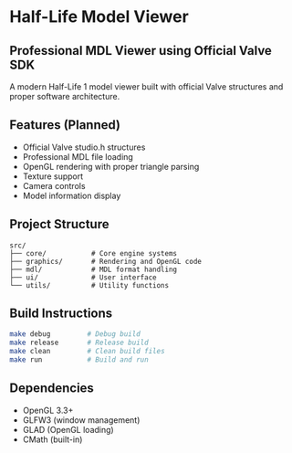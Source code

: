 # Half-Life Model Viewer
## Professional MDL Viewer using Official Valve SDK

A modern Half-Life 1 model viewer built with official Valve structures and proper software architecture.

## Features (Planned)
- Official Valve studio.h structures  
- Professional MDL file loading
- OpenGL rendering with proper triangle parsing
- Texture support
- Camera controls
- Model information display

## Project Structure
```
src/
├── core/           # Core engine systems
├── graphics/       # Rendering and OpenGL code  
├── mdl/            # MDL format handling
├── ui/             # User interface
└── utils/          # Utility functions
```

## Build Instructions
```bash
make debug         # Debug build
make release       # Release build  
make clean         # Clean build files
make run           # Build and run
```

## Dependencies
- OpenGL 3.3+
- GLFW3 (window management)
- GLAD (OpenGL loading)
- CMath (built-in)

